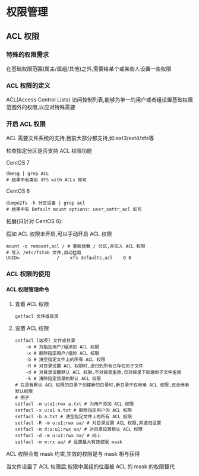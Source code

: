 # 权限管理

## ACL 权限

### 特殊的权限需求

在基础权限范围(属主/属组/其他)之外,需要给某个或某些人设置一些权限

### ACL 权限的定义

ACL(Access Control Lists) 访问控制列表,能够为单一的用户或者组设置基础权限范围外的权限,以应对特殊需要

### 开启 ACL 权限

ACL 需要文件系统的支持,目前大部分都支持,如:ext3/ext4/xfs等

检查指定分区是否支持 ACL 权限功能

CentOS 7

```shell
dmesg | grep ACL
# 结果中有类似 XFS with ACLs 即可
```

CentOS 6

```shell
dumpe2fs -h 分区设备 | grep acl
# 结果中有 Default mount options: user_xattr_acl 即可
```

拓展(只针对 CentOS 6):

假如 ACL 权限未开启,可以手动开启 ACL 权限

```shell
mount -o remount,acl / # 重新挂载 / 分区,并加入 ACL 权限
# 写入 /etc/fstab 文件,自动挂载
UUID=              /	xfs	defaults,acl	0 0
```

### ACL 权限的使用

#### ACL 权限管理命令

1.  查看 ACL 权限

    ```shell
    getfacl 文件或目录
    ```

2.  设置 ACL 权限

    ```shell
    setfacl [选项] 文件或目录
    	-m # 为指定用户/组添加 ACL 权限
    	-x # 删除指定用户/组的 ACL 权限
    	-b # 清空指定文件上的所有 ACL 权限
    	-R # 对目录设置 ACL 权限时,递归到所有已存在的子文件
    	-d # 对目录设置默认 ACL 权限,不对目录生效,仅对目录下新建的子文件生效
    	-k # 清除指定目录的默认 ACL 权限
    # 在具有默认 ACL 权限的目录下创建新的目录时,新目录不仅继承 ACL 权限,还会继承默认权限
    # 例子
    setfacl -m u:u1:rwx a.txt # 为用户添加 ACL 权限
    setfacl -x u:u1 a.txt # 删除指定用户的 ACL 权限
    setfacl -b a.txt # 清空指定文件上的所有 ACL 权限
    setfacl -R -m u:u1:rwx aa/ # 对目录设置 ACL 权限,并递归设置
    setfacl -m d:u:u1:rwx aa/ # 对目录设置默认 ACL 权限
    setfacl -d -m u:u1:rwx aa/ # 同上
    setfacl -m m:rx aa/ # 设置最大有效权限 mask
    ```

ACL 权限会有 mask 约束,生效的权限是与 mask 相与获得

当文件设置了 ACL 权限后,权限中属组的位置被 ACL 的 mask 的权限替代

